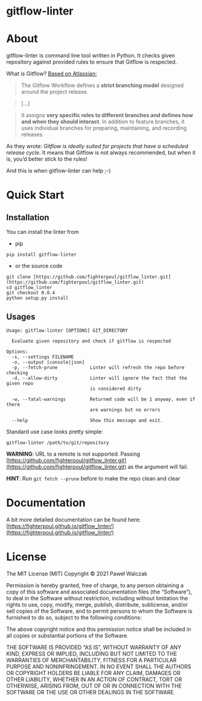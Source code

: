 # gitflow-linter

# About

gitflow-linter is command line tool written in Python. It checks given repository against provided rules to ensure that Gitflow is respected.

What is Gitflow? [Based on Atlassian:](https://www.atlassian.com/git/tutorials/comparing-workflows/gitflow-workflow)

> The Gitflow Workflow defines a **strict branching model** designed around the project release.

> […]

> It assigns **very specific roles to different branches and defines how and when they should interact**. In addition to feature branches, it uses individual branches for preparing, maintaining, and recording releases.

As they wrote: *Gitflow is ideally suited for projects that have a scheduled release cycle*. It means that Gitflow is not always recommended, but when it is, you’d better stick to the rules!

And this is when gitflow-linter can help ;-)

# Quick Start

## Installation

You can install the linter from


* pip

```
pip install gitflow-linter
```


* or the source code

```
git clone [https://github.com/fighterpoul/gitflow_linter.git](https://github.com/fighterpoul/gitflow_linter.git)
cd gitflow_linter
git checkout 0.0.4
python setup.py install
```

## Usages

```
Usage: gitflow-linter [OPTIONS] GIT_DIRECTORY

  Evaluate given repository and check if gitflow is respected

Options:
  -s, --settings FILENAME
  -o, --output [console|json]
  -p, --fetch-prune            Linter will refresh the repo before checking
  -d, --allow-dirty            Linter will ignore the fact that the given repo
                               is considered dirty

  -w, --fatal-warnings         Returned code will be 1 anyway, even if there
                               are warnings but no errors

  --help                       Show this message and exit.
```

Standard use case looks pretty simple:

```
gitflow-linter /path/to/git/repository
```

**WARNING**: URL to a remote is not supported. Passing [https://github.com/fighterpoul/gitflow_linter.git](https://github.com/fighterpoul/gitflow_linter.git) as the argument will fail.

**HINT**: Run `git fetch --prune` before to make the repo clean and clear

# Documentation

A bit more detailed documentation can be found here: [https://fighterpoul.github.io/gitflow_linter/](https://fighterpoul.github.io/gitflow_linter/)

# License

The MIT License (MIT)
Copyright © 2021 Paweł Walczak

Permission is hereby granted, free of charge, to any person obtaining a copy of this software and associated documentation files (the “Software”), to deal in the Software without restriction, including without limitation the rights to use, copy, modify, merge, publish, distribute, sublicense, and/or sell copies of the Software, and to permit persons to whom the Software is furnished to do so, subject to the following conditions:

The above copyright notice and this permission notice shall be included in all copies or substantial portions of the Software.

THE SOFTWARE IS PROVIDED “AS IS”, WITHOUT WARRANTY OF ANY KIND, EXPRESS OR IMPLIED, INCLUDING BUT NOT LIMITED TO THE WARRANTIES OF MERCHANTABILITY, FITNESS FOR A PARTICULAR PURPOSE AND NONINFRINGEMENT. IN NO EVENT SHALL THE AUTHORS OR COPYRIGHT HOLDERS BE LIABLE FOR ANY CLAIM, DAMAGES OR OTHER LIABILITY, WHETHER IN AN ACTION OF CONTRACT, TORT OR OTHERWISE, ARISING FROM, OUT OF OR IN CONNECTION WITH THE SOFTWARE OR THE USE OR OTHER DEALINGS IN THE SOFTWARE.
